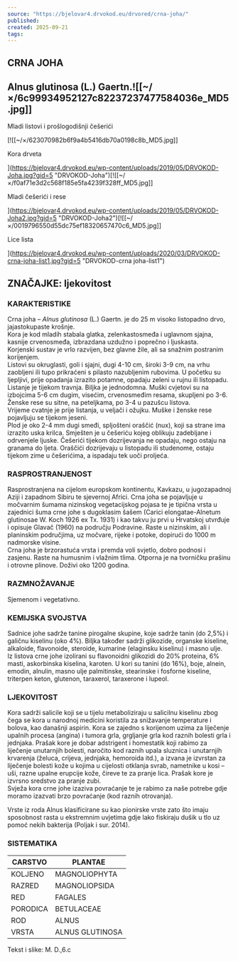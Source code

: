 ```yaml
---
source: "https://bjelovar4.drvokod.eu/drvored/crna-joha/"
published:
created: 2025-09-21
tags:
---
```

## CRNA JOHA

## Alnus glutinosa (L.) Gaertn.![[~/×/6c99934952127c82237237477584036e_MD5.jpg]]

Mladi listovi i prošlogodišnji češerići

[![[~/×/623070982b6f9a4b5416db70a0198c8b_MD5.jpg]]

Kora drveta

](https://bjelovar4.drvokod.eu/wp-content/uploads/2019/05/DRVOKOD-Joha.jpg?gid=5 "DRVOKOD-Joha")[![[~/×/f0af71e3d2c568f185e5fa4239f328ff_MD5.jpg]]

Mladi češerići i rese

](https://bjelovar4.drvokod.eu/wp-content/uploads/2019/05/DRVOKOD-Joha2.jpg?gid=5 "DRVOKOD-Joha2")[![[~/×/0019796550d55dc75ef18320657470c6_MD5.jpg]]

Lice lista

](https://bjelovar4.drvokod.eu/wp-content/uploads/2020/03/DRVOKOD-crna-joha-list1.jpg?gid=5 "DRVOKOD-crna joha-list1")

## ZNAČAJKE: ljekovitost

### KARAKTERISTIKE

Crna joha – *Alnus glutinosa* (L.) Gaertn. je do 25 m visoko listopadno drvo, jajastokupaste krošnje.  
Kora je kod mladih stabala glatka, zelenkastosmeđa i uglavnom sjajna, kasnije crvenosmeđa, izbrazdana uzdužno i poprečno i ljuskasta.  
Korjenski sustav je vrlo razvijen, bez glavne žile, ali sa snažnim postranim korijenjem.  
Listovi su okruglasti, goli i sjajni, dugi 4-10 cm, široki 3-9 cm, na vrhu zaobljeni ili tupo prikraćeni s pilasto nazubljenim rubovima. U početku su ljepljivi, prije opadanja izrazito potamne, opadaju zeleni u rujnu ili listopadu.  
Listanje je tijekom travnja. Biljka je jednodomna. Muški cvjetovi su na izbojcima 5-6 cm dugim, visećim, crvenosmeđim resama, skupljeni po 3-6. Ženske rese su sitne, na peteljkama, po 3-4 u pazušcu listova.  
Vrijeme cvatnje je prije listanja, u veljači i ožujku. Muške i ženske rese pojavljuju se tijekom jeseni.  
Plod je oko 2-4 mm dugi smeđi, spljošteni oraščić (nux), koji sa strane ima izrazito uska krilca. Smješten je u češeriću kojeg oblikuju zadebljane i odrvenjele ljuske. Češerići tijekom dozrijevanja ne opadaju, nego ostaju na granama do ljeta. Oraščići dozrijevaju u listopadu ili studenome, ostaju tijekom zime u češerićima, a ispadaju tek uoči proljeća.

### RASPROSTRANJENOST

Rasprostranjena na cijelom europskom kontinentu, Kavkazu, u jugozapadnoj Aziji i zapadnom Sibiru te sjevernoj Africi. Crna joha se pojavljuje u močvarnim šumama nizinskog vegetacijskog pojasa te je tipična vrsta u zajednici šuma crne johe s dugoklasim šašem (Carici elongatae-Alnetum glutinosae W. Koch 1926 ex Tx. 1931) i kao takvu ju prvi u Hrvatskoj utvrđuje i opisuje Glavač (1960) na području Podravine. Raste u nizinskim, ali i planinskim područjima, uz močvare, rijeke i potoke, dopirući do 1000 m nadmorske visine.  
Crna joha je brzorastuća vrsta i premda voli svjetlo, dobro podnosi i zasjenu. Raste na humusnim i vlažnim tlima. Otporna je na tvorničku prašinu i otrovne plinove. Doživi oko 1200 godina.

### RAZMNOŽAVANJE

Sjemenom i vegetativno.

### KEMIJSKA SVOJSTVA

Sadnice johe sadrže tanine pirogalne skupine, koje sadrže tanin (do 2,5%) i galičnu kiselinu (oko 4%). Biljka također sadrži glikozide, organske kiseline, alkaloide, flavonoide, steroide, kumarine (elaginsku kiselinu) i masno ulje.  
Iz listova crne johe izolirani su flavonoidni glikozidi do 20% proteina, 6% masti, askorbinska kiselina, karoten. U kori su tanini (do 16%), boje, alnein, emodin, alnulin, masno ulje palmitinske, stearinske i fosforne kiseline, triterpen keton, glutenon, taraxerol, taraxerone i lupeol.

### LJEKOVITOST

Kora sadrži salicile koji se u tijelu metaboliziraju u salicilnu kiselinu zbog čega se kora u narodnoj medicini koristila za snižavanje temperature i bolova, kao današnji aspirin. Kora se zajedno s korijenom uzima za liječenje upalnih procesa (angina) i tumora grla, grgljanje grla kod raznih bolesti grla i jednjaka. Prašak kore je dobar adstrigent i homestatik koji rabimo za liječenje unutarnjih bolesti, naročito kod raznih upala sluznica i unutarnjih krvarenja (želuca, crijeva, jednjaka, hemoroida itd.), a izvana je izvrstan za liječenje bolesti kože u kojima u cijelosti otklanja svrab, nametnike u kosi – uši, razne upalne erupcije kože, čireve te za pranje lica. Prašak kore je izvrsno sredstvo za pranje zubi.  
Svježa kora crne johe izaziva povraćanje te je rabimo za naše potrebe gdje moramo izazvati brzo povraćanje (kod raznih otrovanja).

Vrste iz roda Alnus klasificirane su kao pionirske vrste zato što imaju sposobnost rasta u ekstremnim uvjetima gdje lako fiskiraju dušik u tlo uz pomoć nekih bakterija (Poljak i sur. 2014).

### SISTEMATIKA

| CARSTVO | PLANTAE |
| --- | --- |
| KOLJENO | MAGNOLIOPHYTA |
| RAZRED | MAGNOLIOPSIDA |
| RED | FAGALES |
| PORODICA | BETULACEAE |
| ROD | ALNUS |
| VRSTA | ALNUS GLUTINOSA |

Tekst i slike: M. D.,6.c
